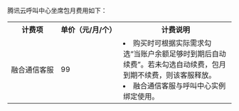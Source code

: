 腾讯云呼叫中心坐席包月费用如下：

<table>
<tr>
<th>计费项</th>
<th nowrap="nowrap">单价（元/月/个）</th>
<th>计费说明</th>
</tr>
<tr>
<td nowrap="nowrap">融合通信客服</td>
<td>99</td>
<td> <li>购买时可根据实际需求勾选“当账户余额足够时到期后自动续费”。若未勾选自动续费，包月到期不续费，则该客服释放。</br><li>融合通信客服与呼叫中心实例绑定使用。</td>
</tr>
</table>

